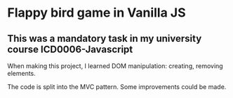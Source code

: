 # Flappy bird game in Vanilla JS

## This was a mandatory task in my university course ICD0006-Javascript

When making this project, I learned DOM manipulation: creating, removing elements.

The code is split into the MVC pattern. Some improvements could be made.
